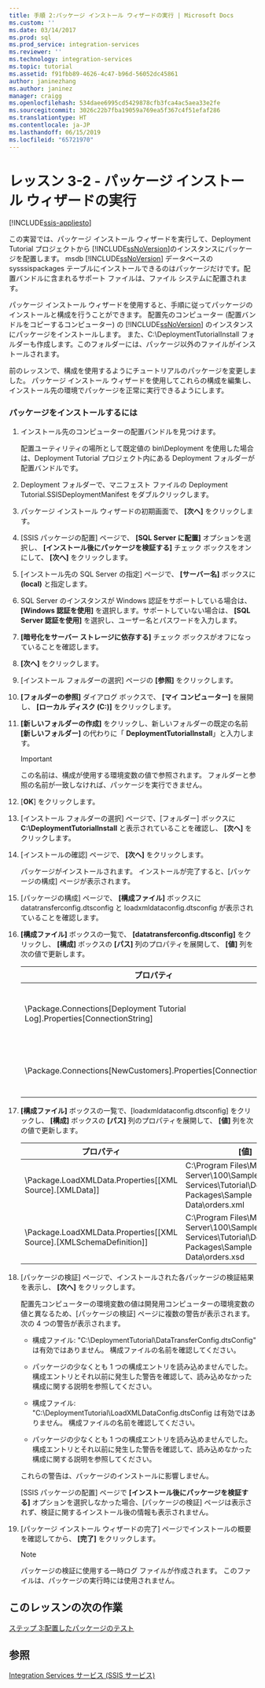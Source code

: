 ```yaml
---
title: 手順 2:パッケージ インストール ウィザードの実行 | Microsoft Docs
ms.custom: ''
ms.date: 03/14/2017
ms.prod: sql
ms.prod_service: integration-services
ms.reviewer: ''
ms.technology: integration-services
ms.topic: tutorial
ms.assetid: f91fbb89-4626-4c47-b96d-56052dc45861
author: janinezhang
ms.author: janinez
manager: craigg
ms.openlocfilehash: 534daee6995cd5429878cfb3fca4ac5aea33e2fe
ms.sourcegitcommit: 3026c22b7fba19059a769ea5f367c4f51efaf286
ms.translationtype: HT
ms.contentlocale: ja-JP
ms.lasthandoff: 06/15/2019
ms.locfileid: "65721970"
---
```

# <a name="lesson-3-2---running-the-package-installation-wizard"></a>レッスン 3-2 - パッケージ インストール ウィザードの実行

[!INCLUDE[ssis-appliesto](../includes/ssis-appliesto-ssvrpluslinux-asdb-asdw-xxx.md)]


この実習では、パッケージ インストール ウィザードを実行して、Deployment Tutorial プロジェクトから [!INCLUDE[ssNoVersion](../includes/ssnoversion-md.md)]のインスタンスにパッケージを配置します。 msdb [!INCLUDE[ssNoVersion](../includes/ssnoversion-md.md)] データベースの sysssispackages テーブルにインストールできるのはパッケージだけです。配置バンドルに含まれるサポート ファイルは、ファイル システムに配置されます。  
  
パッケージ インストール ウィザードを使用すると、手順に従ってパッケージのインストールと構成を行うことができます。 配置先のコンピューター (配置バンドルをコピーするコンピューター) の [!INCLUDE[ssNoVersion](../includes/ssnoversion-md.md)] のインスタンスにパッケージをインストールします。 また、C:\DeploymentTutorialInstall フォルダーも作成します。このフォルダーには、パッケージ以外のファイルがインストールされます。  
  
前のレッスンで、構成を使用するようにチュートリアルのパッケージを変更しました。 パッケージ インストール ウィザードを使用してこれらの構成を編集し、インストール先の環境でパッケージを正常に実行できるようにします。  
  
### <a name="to-install-the-packages"></a>パッケージをインストールするには  
  
1.  インストール先のコンピューターの配置バンドルを見つけます。  
  
    配置ユーティリティの場所として既定値の bin\Deployment を使用した場合は、Deployment Tutorial プロジェクト内にある Deployment フォルダーが配置バンドルです。  
  
2.  Deployment フォルダーで、マニフェスト ファイルの Deployment Tutorial.SSISDeploymentManifest をダブルクリックします。  
  
3.  パッケージ インストール ウィザードの初期画面で、 **[次へ]** をクリックします。  
  
4.  [SSIS パッケージの配置] ページで、 **[SQL Server に配置]** オプションを選択し、 **[インストール後にパッケージを検証する]** チェック ボックスをオンにして、 **[次へ]** をクリックします。  
  
5.  [インストール先の SQL Server の指定] ページで、 **[サーバー名]** ボックスに **(local)** と指定します。  
  
6.  SQL Server のインスタンスが Windows 認証をサポートしている場合は、 **[Windows 認証を使用]** を選択します。サポートしていない場合は、 **[SQL Server 認証を使用]** を選択し、ユーザー名とパスワードを入力します。  
  
7.  **[暗号化をサーバー ストレージに依存する]** チェック ボックスがオフになっていることを確認します。  
  
8.   **[次へ]** をクリックします。  
  
9. [インストール フォルダーの選択] ページの **[参照]** をクリックします。  
  
10. **[フォルダーの参照]** ダイアログ ボックスで、 **[マイ コンピューター]** を展開し、 **[ローカル ディスク (C:)]** をクリックします。  
  
11. **[新しいフォルダーの作成]** をクリックし、新しいフォルダーの既定の名前 **[新しいフォルダー]** の代わりに「 **DeploymentTutorialInstall**」と入力します。  
  
    > [!IMPORTANT]  
    > この名前は、構成が使用する環境変数の値で参照されます。 フォルダーと参照の名前が一致しなければ、パッケージを実行できません。  
  
12. [**OK**] をクリックします。  
  
13. [インストール フォルダーの選択] ページで、[フォルダー] ボックスに **C:\DeploymentTutorialInstall** と表示されていることを確認し、 **[次へ]** をクリックします。  
  
14. [インストールの確認] ページで、 **[次へ]** をクリックします。  
  
    パッケージがインストールされます。 インストールが完了すると、[パッケージの構成] ページが表示されます。  
  
15. [パッケージの構成] ページで、 **[構成ファイル]** ボックスに datatransferconfig.dtsconfig と loadxmldataconfig.dtsconfig が表示されていることを確認します。  
  
16. **[構成ファイル]** ボックスの一覧で、 **[datatransferconfig.dtsconfig]** をクリックし、 **[構成]** ボックスの **[パス]** 列のプロパティを展開して、 **[値]** 列を次の値で更新します。  
  
    |プロパティ|[値]|更新後の値|  
    |------------|---------|-----------------|  
    |\Package.Connections[Deployment Tutorial Log].Properties[ConnectionString]|C:\Program Files\Microsoft SQL Server\100\Samples\Integration Services\Tutorial\Deploying Packages\Completed Packages\Deployment Tutorial Log|C:\DeploymentTutorialInstall\Deployment Tutorial Log|  
    |\Package.Connections[NewCustomers].Properties[ConnectionString]|C:\Program Files\Microsoft SQL Server\100\Samples\Integration Services\Tutorial\Deploying Packages\Sample Data\NewCustomers.txt|C:\DeploymentTutorialInstall\NewCustomers.txt|  
  
17. **[構成ファイル]** ボックスの一覧で、[loadxmldataconfig.dtsconfig] をクリックし、 **[構成]** ボックスの **[パス]** 列のプロパティを展開して、 **[値]** 列を次の値で更新します。  
  
    |プロパティ|[値]|更新後の値|  
    |------------|---------|-----------------|  
    |\Package.LoadXMLData.Properties[[XML Source].[XMLData]]|C:\Program Files\Microsoft SQL Server\100\Samples\Integration Services\Tutorial\Deploying Packages\Sample Data\orders.xml|C:\DeploymentTutorialInstall\orders.xml|  
    |\Package.LoadXMLData.Properties[[XML Source].[XMLSchemaDefinition]]|C:\Program Files\Microsoft SQL Server\100\Samples\Integration Services\Tutorial\Deploying Packages\Sample Data\orders.xsd|C:\DeploymentTutorialInstall\orders.xsd|  
  
18. [パッケージの検証] ページで、インストールされた各パッケージの検証結果を表示し、 **[次へ]** をクリックします。  
  
    配置先コンピューターの環境変数の値は開発用コンピューターの環境変数の値と異なるため、[パッケージの検証] ページに複数の警告が表示されます。 次の 4 つの警告が表示されます。  
  
    -   構成ファイル: "C:\DeploymentTutorial\DataTransferConfig.dtsConfig" は有効ではありません。 構成ファイルの名前を確認してください。  
  
    -   パッケージの少なくとも 1 つの構成エントリを読み込めませんでした。 構成エントリとそれ以前に発生した警告を確認して、読み込めなかった構成に関する説明を参照してください。  
  
    -   構成ファイル: "C:\DeploymentTutorial\LoadXMLDataConfig.dtsConfig は有効ではありません。 構成ファイルの名前を確認してください。  
  
    -   パッケージの少なくとも 1 つの構成エントリを読み込めませんでした。 構成エントリとそれ以前に発生した警告を確認して、読み込めなかった構成に関する説明を参照してください。  
  
    これらの警告は、パッケージのインストールに影響しません。  
  
    [SSIS パッケージの配置] ページで **[インストール後にパッケージを検証する]** オプションを選択しなかった場合、[パッケージの検証] ページは表示されず、検証に関するインストール後の情報も表示されません。  
  
19. [パッケージ インストール ウィザードの完了] ページでインストールの概要を確認してから、 **[完了]** をクリックします。  
  
    > [!NOTE]  
    > パッケージの検証に使用する一時ログ ファイルが作成されます。 このファイルは、パッケージの実行時には使用されません。  
  
## <a name="next-task-in-lesson"></a>このレッスンの次の作業  
[ステップ 3:配置したパッケージのテスト](../integration-services/lesson-3-3-testing-the-deployed-packages.md)  
  
## <a name="see-also"></a>参照  
[Integration Services サービス (SSIS サービス)](../integration-services/service/integration-services-service-ssis-service.md)  
